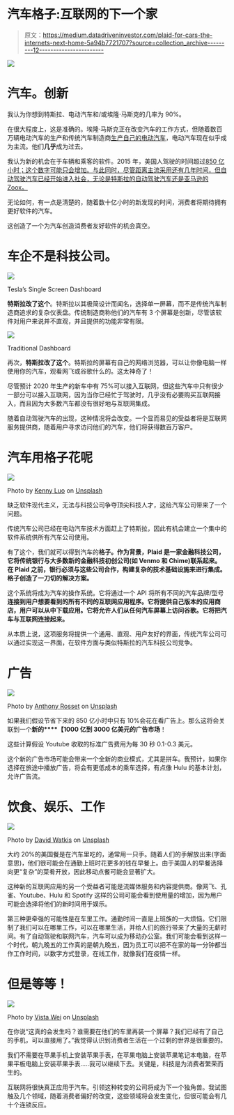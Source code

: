 # 汽车格子:互联网的下一个家

> 原文：<https://medium.datadriveninvestor.com/plaid-for-cars-the-internets-next-home-5a94b7721707?source=collection_archive---------12----------------------->

![](img/8c1b2b8badf782ae4a355a8892adbfc0.png)

# **汽车。创新**

我认为你想到特斯拉、电动汽车和/或埃隆·马斯克的几率为 90%。

在很大程度上，这是准确的。埃隆·马斯克正在改变汽车的工作方式，但随着数百万辆电动汽车的生产和传统汽车制造商[生产自己的电动汽车](https://www.barrons.com/articles/traditional-auto-makers-are-getting-into-evs-here-are-their-plans-to-battle-tesla-51606734002)，电动汽车现在似乎成为主流。他们**几乎**成为过去。

我认为新的机会在于车辆和乘客的软件。2015 年，美国人驾驶的时间超过[850 亿小时；这个数字可能只会增加。与此同时，尽管距离主流采用还有几年时间，但自动驾驶汽车已经开始进入社会，无论是特斯拉的自动驾驶汽车还是亚马逊的 Zoox。](https://www.volpe.dot.gov/news/how-much-time-do-americans-spend-behind-wheel)

无论如何，有一点是清楚的，随着数十亿小时的新发现的时间，消费者将期待拥有更好软件的汽车。

这创造了一个为汽车创造消费者友好软件的机会真空。

# **车企不是科技公司。**

![](img/532f81164bf2c5506bc735eb7458feba.png)

Tesla’s Single Screen Dashboard

**特斯拉改了这个**。特斯拉以其极简设计而闻名，选择单一屏幕，而不是传统汽车制造商追求的复杂仪表盘。传统制造商称他们的汽车有 3 个屏幕是创新，尽管该软件对用户来说并不直观，并且提供的功能非常有限。

![](img/24da4715c60a61cdcdfc6fe0de3ca3d9.png)

Traditional Dashboard

再次，**特斯拉改了这个**。特斯拉的屏幕有自己的网络浏览器，可以让你像电脑一样使用你的汽车，观看网飞或谷歌什么的。这太神奇了！

尽管预计 2020 年生产的新车中有 75%可以接入互联网，但这些汽车中只有很少一部分可以接入互联网，因为当你已经忙于驾驶时，几乎没有必要购买互联网接入，而且因为大多数汽车都没有很好地与互联网集成。

随着自动驾驶汽车的出现，这种情况将会改变。一个显而易见的受益者将是互联网服务提供商，随着用户寻求访问他们的汽车，他们将获得数百万客户。

# **汽车用格子花呢**

![](img/82ef6a8a14ea20cd6917e0509e42f596.png)

Photo by [Kenny Luo](https://unsplash.com/@kennyluoping?utm_source=medium&utm_medium=referral) on [Unsplash](https://unsplash.com?utm_source=medium&utm_medium=referral)

缺乏软件现代主义，无法与科技公司争夺顶尖科技人才，这给汽车公司带来了一个问题。

传统汽车公司已经在电动汽车技术方面赶上了特斯拉，因此有机会建立一个集中的软件系统供所有汽车公司使用。

有了这个，我们就可以得到汽车的**格子。作为背景，Plaid 是一家金融科技公司，它将传统银行与大多数新的金融科技初创公司(如 Venmo 和 Chime)联系起来。在 Plaid 之前，银行必须与这些公司合作，构建复杂的技术基础设施来进行集成。**格子创造了一刀切的解决方案**。**

这个系统将成为汽车的操作系统。它将通过一个 API 将所有不同的汽车品牌/型号**连接到用户想要看到的所有不同的互联网应用程序。它将提供自己版本的应用商店，用户可以从中下载应用。它将允许人们从任何汽车屏幕上访问谷歌。它将把汽车与互联网连接起来。**

从本质上说，这项服务将提供一个通用、直观、用户友好的界面，传统汽车公司可以通过实现这一界面，在软件方面与类似特斯拉的汽车科技公司竞争。

# **广告**

![](img/74793513e6d9852a8d4c769fce0ed3df.png)

Photo by [Anthony Rosset](https://unsplash.com/@anthonyrosset?utm_source=medium&utm_medium=referral) on [Unsplash](https://unsplash.com?utm_source=medium&utm_medium=referral)

如果我们假设节省下来的 850 亿小时中只有 10%会花在看广告上。那么这将会关联到一个**新的****【1000 亿到 3000 亿美元的广告市场**！

这些计算假设 Youtube 收取的标准广告费用为每 30 秒 0.1-0.3 美元。

这个新的广告市场可能会带来一个全新的商业模式，尤其是拼车。我预计，如果你选择在旅途中播放广告，将会有更低成本的乘车选择，有点像 Hulu 的基本计划，允许广告流。

# **饮食、娱乐、工作**

![](img/810f0f286a9ad02cb8e9f7f472033ce2.png)

Photo by [David Watkis](https://unsplash.com/@david_watkis?utm_source=medium&utm_medium=referral) on [Unsplash](https://unsplash.com?utm_source=medium&utm_medium=referral)

大约 20%的美国餐是在汽车里吃的，通常用一只手。随着人们的手解放出来(字面意思)，他们很可能会在通勤上班时花更多的钱在早餐上。由于美国人的早餐选择向更“复杂”的菜肴开放，因此移动点餐可能会显著扩大。

这种新的互联网应用的另一个受益者可能是流媒体服务和内容提供商。像网飞、孔雀、Youtube、Hulu 和 Spotify 这样的公司可能会看到使用量的增加，因为用户可能会选择将他们的新时间用于娱乐。

第三种更牵强的可能性是在车里工作。通勤时间一直是上班族的一大烦恼。它们限制了我们可以在哪里工作，可以在哪里生活，并给人们的旅行带来了大量的无薪时间。有了自动驾驶和联网汽车，汽车可以成为移动办公室。我们可能会看到这样一个时代，朝九晚五的工作真的是朝九晚五，因为员工可以把不在家的每一分钟都当作工作时间，以数字方式登录，在线工作，就像我们在疫情一样。

# 但是等等！

![](img/e8bf8204c5d752b400eb591c192ecc4e.png)

Photo by [Vista Wei](https://unsplash.com/@weista?utm_source=medium&utm_medium=referral) on [Unsplash](https://unsplash.com?utm_source=medium&utm_medium=referral)

在你说“这真的会发生吗？谁需要在他们的车里再装一个屏幕？我们已经有了自己的手机，可以直接用了。”我觉得认识到消费者生活在一个过剩的世界是很重要的。

我们不需要在苹果手机上安装苹果手表，在苹果电脑上安装苹果笔记本电脑，在苹果平板电脑上安装苹果手表…..我可以继续下去。关键是，科技是为消费者繁荣而生的。

互联网将很快真正应用于汽车。引领这种转变的公司将成为下一个独角兽。我试图触及几个领域，随着消费者偏好的改变，这些领域将会发生变化，但很可能会有几十个连锁反应。